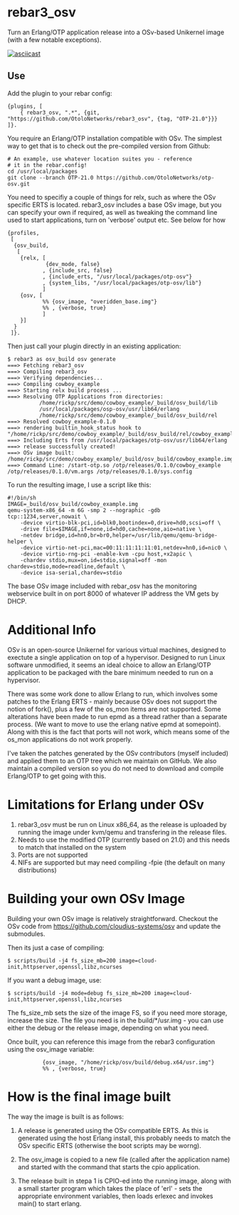 rebar3_osv
==========

Turn an Erlang/OTP application release into a OSv-based Unikernel image (with a few notable exceptions).

[![asciicast](https://asciinema.org/a/B7y3tS4tu8b50tpzTuCbU5SvF.png)](https://asciinema.org/a/B7y3tS4tu8b50tpzTuCbU5SvF)

Use
---

Add the plugin to your rebar config:

    {plugins, [
        { rebar3_osv, ".*", {git, "https://github.com/OtoloNetworks/rebar3_osv", {tag, "OTP-21.0"}}}
    ]}.

You require an Erlang/OTP installation compatible with OSv. The simplest way to get that is to check out the pre-compiled version from Github:

    # An example, use whatever location suites you - reference
    # it in the rebar.config!
    cd /usr/local/packages
    git clone --branch OTP-21.0 https://github.com/OtoloNetworks/otp-osv.git
 
You need to specifiy a couple of things for relx, such as where the
OSv specific ERTS is located. rebar3_osv includes a base OSv image,
but you can specify your own if required, as well as tweaking the
command line used to start applications, turn on 'verbose' output
etc. See below for how

    {profiles,
     [
      {osv_build,
       [
        {relx, [
                {dev_mode, false}
               , {include_src, false}
               , {include_erts, "/usr/local/packages/otp-osv"}
               , {system_libs, "/usr/local/packages/otp-osv/lib"}
               ]
        {osv, [
               %% {osv_image, "overidden_base.img"}
               %% , {verbose, true}
               ]
        }]
      }
     ]}.

Then just call your plugin directly in an existing application:

    $ rebar3 as osv_build osv generate
    ===> Fetching rebar3_osv
    ===> Compiling rebar3_osv
    ===> Verifying dependencies...
    ===> Compiling cowboy_example
    ===> Starting relx build process ...
    ===> Resolving OTP Applications from directories:
              /home/rickp/src/demo/cowboy_example/_build/osv_build/lib
              /usr/local/packages/osp-osv/usr/lib64/erlang
              /home/rickp/src/demo/cowboy_example/_build/osv_build/rel
    ===> Resolved cowboy_example-0.1.0
    ===> rendering builtin_hook_status hook to "/home/rickp/src/demo/cowboy_example/_build/osv_build/rel/cowboy_example/bin/hooks/builtin/status"
    ===> Including Erts from /usr/local/packages/otp-osv/usr/lib64/erlang
    ===> release successfully created!
    ===> OSv image built: /home/rickp/src/demo/cowboy_example/_build/osv_build/cowboy_example.img
    ===> Command Line: /start-otp.so /otp/releases/0.1.0/cowboy_example /otp/releases/0.1.0/vm.args /otp/releases/0.1.0/sys.config

To run the resulting image, I use a script like this:

    #!/bin/sh
    IMAGE=_build/osv_build/cowboy_example.img
    qemu-system-x86_64 -m 6G -smp 2 --nographic -gdb tcp::1234,server,nowait \
        -device virtio-blk-pci,id=blk0,bootindex=0,drive=hd0,scsi=off \
        -drive file=$IMAGE,if=none,id=hd0,cache=none,aio=native \
        -netdev bridge,id=hn0,br=br0,helper=/usr/lib/qemu/qemu-bridge-helper \
        -device virtio-net-pci,mac=00:11:11:11:11:01,netdev=hn0,id=nic0 \
        -device virtio-rng-pci -enable-kvm -cpu host,+x2apic \
        -chardev stdio,mux=on,id=stdio,signal=off -mon chardev=stdio,mode=readline,default \
        -device isa-serial,chardev=stdio

The base OSv image included with rebar_osv has the monitoring
webservice built in on port 8000 of whatever IP address the VM gets by
DHCP.

Additional Info
===============

OSv is an open-source Unikernel for various virtual machines, designed
to exectute a single application on top of a hypervisor. Designed to
run Linux software unmodified, it seems an ideal choice to allow an
Erlang/OTP application to be packaged with the bare minimum needed to
run on a hypervisor.

There was some work done to allow Erlang to run, which involves some
patches to the Erlang ERTS - mainly because OSv does not support the
notion of fork(), plus a few of the os_mon items are not
supported. Some alterations have been made to run epmd as a thread
rather than a separate process. (We want to move to use the erlang
native epmd at somepoint). Along with this is the fact that ports will
not work, which means some of the os_mon applications do not work
properly.

I've taken the patches generated by the OSv contributors (myself
included) and applied them to an OTP tree which we maintain on
GitHub. We also maintain a compiled version so you do not need to
download and compile Erlang/OTP to get going with this.


Limitations for Erlang under OSv
================================

 1. rebar3_osv must be run on Linux x86_64, as the release is uploaded by running the image under kvm/qemu and transfering in the release files.
 2. Needs to use the modified OTP (currently based on 21.0) and this needs to match that installed on the system
 3. Ports are not supported
 4. NIFs are supported but may need compiling -fpie (the default on many distributions)


Building your own OSv Image
===========================

Building your own OSv image is relatively straightforward. Checkout
the OSv code from https://github.com/cloudius-systems/osv and update
the submodules. 

Then its just a case of compiling:

    $ scripts/build -j4 fs_size_mb=200 image=cloud-init,httpserver,openssl,libz,ncurses

If you want a debug image, use:

    $ scripts/build -j4 mode=debug fs_size_mb=200 image=cloud-init,httpserver,openssl,libz,ncurses

The fs_size_mb sets the size of the image FS, so if you need more
storage, increase the size. The file you need is in the
build/*/usr.img - you can use either the debug or the release image,
depending on what you need.

Once built, you can reference this image from the rebar3 configuration using the osv_image variable:

               {osv_image, "/home/rickp/osv/build/debug.x64/usr.img"}
               %% , {verbose, true}

How is the final image built
============================

The way the image is built is as follows:

1. A release is generated using the OSv compatible ERTS. As this is
generated using the host Erlang install, this probably needs to match
the OSv specific ERTS (otherwise the boot scripts may be worng).

2. The osv_image is copied to a new file (called after the application
name) and started with the command that starts the cpio application.

3. The release built in stepa 1 is CPIO-ed into the running image,
along with a small starter program which takes the place of 'erl' -
sets the appropriate environment variables, then loads erlexec and
invokes main() to start erlang.
